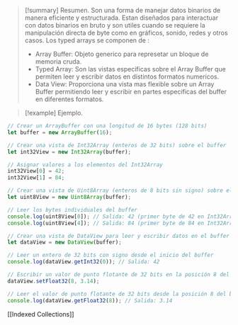 >[!summary] Resumen.
>Son una forma de manejar datos binarios de manera eficiente y estructurada. Estan diseñados para interactuar con datos binarios en bruto y son utiles cuando se requiere la manipulación directa de byte como en gráficos, sonido, redes y otros casos.
>Los typed arrays se componen de :
>- Array Buffer: Objeto generico para represetar un bloque de memoria cruda.
>- Typed Array: Son las vistas especificas sobre el Array Buffer que permiten leer y escribir datos en distintos formatos numericos.
>- Data View: Proporciona una vista mas flexible sobre un Array Buffer permitiendo leer y escribir en partes especificas del buffer en diferentes formatos.

>[!example] Ejemplo.
```javascript
// Crear un ArrayBuffer con una longitud de 16 bytes (128 bits)
let buffer = new ArrayBuffer(16);

// Crear una vista de Int32Array (enteros de 32 bits) sobre el buffer
let int32View = new Int32Array(buffer);

// Asignar valores a los elementos del Int32Array
int32View[0] = 42;
int32View[1] = 84;

// Crear una vista de Uint8Array (enteros de 8 bits sin signo) sobre el mismo buffer
let uint8View = new Uint8Array(buffer);

// Leer los bytes individuales del buffer
console.log(uint8View[0]); // Salida: 42 (primer byte de 42 en Int32Array)
console.log(uint8View[4]); // Salida: 84 (primer byte de 84 en Int32Array)

// Crear una vista de DataView para leer y escribir datos en el buffer
let dataView = new DataView(buffer);

// Leer un entero de 32 bits con signo desde el inicio del buffer
console.log(dataView.getInt32(0)); // Salida: 42

// Escribir un valor de punto flotante de 32 bits en la posición 8 del buffer
dataView.setFloat32(8, 3.14);

// Leer el valor de punto flotante de 32 bits desde la posición 8 del buffer
console.log(dataView.getFloat32(8)); // Salida: 3.14
```

[[Indexed Collections]]